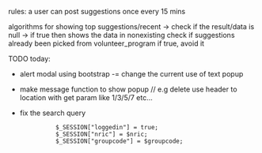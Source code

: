 
rules:
a user can post suggestions once every 15 mins

algorithms for showing top suggestions/recent ->
check if the result/data is null -> if true then shows the data in nonexisting
check if suggestions already been picked from volunteer_program if true, avoid it


TODO today:
- alert modal using bootstrap -= change the current use of text popup
- make message function to show popup // e.g delete use header to location with get param like 1/3/5/7 etc...
- fix the search query


                $_SESSION["loggedin"] = true;
                $_SESSION["nric"] = $nric;
                $_SESSION["groupcode"] = $groupcode;
